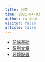 ```yaml
---
title: 分类
time: 2021-04-03
author: ru shui
visitor: false
article: false
---
```


+ [前端基础](./fe_base/)
+ [系列文章](./series/)
+ [环境配置](./env_config/)